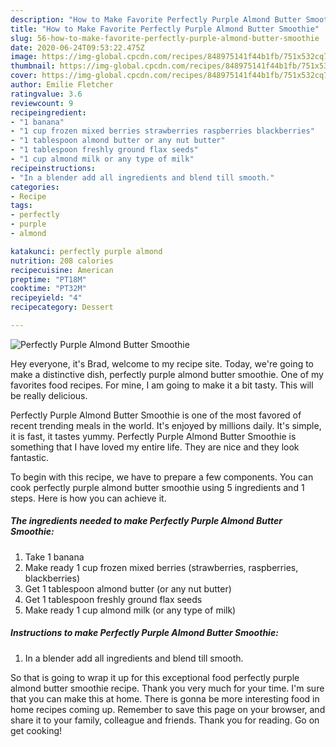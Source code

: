 ```yaml
---
description: "How to Make Favorite Perfectly Purple Almond Butter Smoothie"
title: "How to Make Favorite Perfectly Purple Almond Butter Smoothie"
slug: 56-how-to-make-favorite-perfectly-purple-almond-butter-smoothie
date: 2020-06-24T09:53:22.475Z
image: https://img-global.cpcdn.com/recipes/848975141f44b1fb/751x532cq70/perfectly-purple-almond-butter-smoothie-recipe-main-photo.jpg
thumbnail: https://img-global.cpcdn.com/recipes/848975141f44b1fb/751x532cq70/perfectly-purple-almond-butter-smoothie-recipe-main-photo.jpg
cover: https://img-global.cpcdn.com/recipes/848975141f44b1fb/751x532cq70/perfectly-purple-almond-butter-smoothie-recipe-main-photo.jpg
author: Emilie Fletcher
ratingvalue: 3.6
reviewcount: 9
recipeingredient:
- "1 banana"
- "1 cup frozen mixed berries strawberries raspberries blackberries"
- "1 tablespoon almond butter or any nut butter"
- "1 tablespoon freshly ground flax seeds"
- "1 cup almond milk or any type of milk"
recipeinstructions:
- "In a blender add all ingredients and blend till smooth."
categories:
- Recipe
tags:
- perfectly
- purple
- almond

katakunci: perfectly purple almond 
nutrition: 208 calories
recipecuisine: American
preptime: "PT18M"
cooktime: "PT32M"
recipeyield: "4"
recipecategory: Dessert

---
```



![Perfectly Purple Almond Butter Smoothie](https://img-global.cpcdn.com/recipes/848975141f44b1fb/751x532cq70/perfectly-purple-almond-butter-smoothie-recipe-main-photo.jpg)

Hey everyone, it's Brad, welcome to my recipe site. Today, we're going to make a distinctive dish, perfectly purple almond butter smoothie. One of my favorites food recipes. For mine, I am going to make it a bit tasty. This will be really delicious.



Perfectly Purple Almond Butter Smoothie is one of the most favored of recent trending meals in the world. It's enjoyed by millions daily. It's simple, it is fast, it tastes yummy. Perfectly Purple Almond Butter Smoothie is something that I have loved my entire life. They are nice and they look fantastic.


To begin with this recipe, we have to prepare a few components. You can cook perfectly purple almond butter smoothie using 5 ingredients and 1 steps. Here is how you can achieve it.

##### The ingredients needed to make Perfectly Purple Almond Butter Smoothie:

1. Take 1 banana
1. Make ready 1 cup frozen mixed berries (strawberries, raspberries, blackberries)
1. Get 1 tablespoon almond butter (or any nut butter)
1. Get 1 tablespoon freshly ground flax seeds
1. Make ready 1 cup almond milk (or any type of milk)




##### Instructions to make Perfectly Purple Almond Butter Smoothie:

1. In a blender add all ingredients and blend till smooth.




So that is going to wrap it up for this exceptional food perfectly purple almond butter smoothie recipe. Thank you very much for your time. I'm sure that you can make this at home. There is gonna be more interesting food in home recipes coming up. Remember to save this page on your browser, and share it to your family, colleague and friends. Thank you for reading. Go on get cooking!
